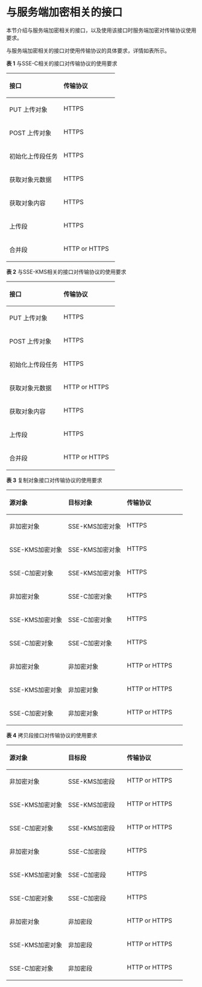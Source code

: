 # 与服务端加密相关的接口<a name="obs_04_0108"></a>

本节介绍与服务端加密相关的接口，以及使用该接口时服务端加密对传输协议使用要求。

与服务端加密相关的接口对使用传输协议的具体要求，详情如表所示。

**表 1**  与SSE-C相关的接口对传输协议的使用要求

<a name="table35212576"></a>
<table><thead align="left"><tr id="row64295802"><th class="cellrowborder" valign="top" width="50%" id="mcps1.2.3.1.1"><p id="p40577456"><a name="p40577456"></a><a name="p40577456"></a>接口</p>
</th>
<th class="cellrowborder" valign="top" width="50%" id="mcps1.2.3.1.2"><p id="p65548540"><a name="p65548540"></a><a name="p65548540"></a>传输协议</p>
</th>
</tr>
</thead>
<tbody><tr id="row7831491"><td class="cellrowborder" valign="top" width="50%" headers="mcps1.2.3.1.1 "><p id="p30371055"><a name="p30371055"></a><a name="p30371055"></a>PUT 上传对象</p>
</td>
<td class="cellrowborder" valign="top" width="50%" headers="mcps1.2.3.1.2 "><p id="p44136424"><a name="p44136424"></a><a name="p44136424"></a>HTTPS</p>
</td>
</tr>
<tr id="row61683501"><td class="cellrowborder" valign="top" width="50%" headers="mcps1.2.3.1.1 "><p id="p30307651"><a name="p30307651"></a><a name="p30307651"></a>POST 上传对象</p>
</td>
<td class="cellrowborder" valign="top" width="50%" headers="mcps1.2.3.1.2 "><p id="p39000666"><a name="p39000666"></a><a name="p39000666"></a>HTTPS</p>
</td>
</tr>
<tr id="row15461677"><td class="cellrowborder" valign="top" width="50%" headers="mcps1.2.3.1.1 "><p id="p44436328"><a name="p44436328"></a><a name="p44436328"></a>初始化上传段任务</p>
</td>
<td class="cellrowborder" valign="top" width="50%" headers="mcps1.2.3.1.2 "><p id="p42572791"><a name="p42572791"></a><a name="p42572791"></a>HTTPS</p>
</td>
</tr>
<tr id="row47610802"><td class="cellrowborder" valign="top" width="50%" headers="mcps1.2.3.1.1 "><p id="p31269723"><a name="p31269723"></a><a name="p31269723"></a>获取对象元数据</p>
</td>
<td class="cellrowborder" valign="top" width="50%" headers="mcps1.2.3.1.2 "><p id="p49819596"><a name="p49819596"></a><a name="p49819596"></a>HTTPS</p>
</td>
</tr>
<tr id="row45723183"><td class="cellrowborder" valign="top" width="50%" headers="mcps1.2.3.1.1 "><p id="p12590368"><a name="p12590368"></a><a name="p12590368"></a>获取对象内容</p>
</td>
<td class="cellrowborder" valign="top" width="50%" headers="mcps1.2.3.1.2 "><p id="p13186926"><a name="p13186926"></a><a name="p13186926"></a>HTTPS</p>
</td>
</tr>
<tr id="row51573475"><td class="cellrowborder" valign="top" width="50%" headers="mcps1.2.3.1.1 "><p id="p16701959"><a name="p16701959"></a><a name="p16701959"></a>上传段</p>
</td>
<td class="cellrowborder" valign="top" width="50%" headers="mcps1.2.3.1.2 "><p id="p10681402"><a name="p10681402"></a><a name="p10681402"></a>HTTPS</p>
</td>
</tr>
<tr id="row29023762"><td class="cellrowborder" valign="top" width="50%" headers="mcps1.2.3.1.1 "><p id="p2114530"><a name="p2114530"></a><a name="p2114530"></a>合并段</p>
</td>
<td class="cellrowborder" valign="top" width="50%" headers="mcps1.2.3.1.2 "><p id="p37059222"><a name="p37059222"></a><a name="p37059222"></a>HTTP or HTTPS</p>
</td>
</tr>
</tbody>
</table>

**表 2**  与SSE-KMS相关的接口对传输协议的使用要求

<a name="table48477735"></a>
<table><thead align="left"><tr id="row16353437"><th class="cellrowborder" valign="top" width="50%" id="mcps1.2.3.1.1"><p id="p49560052"><a name="p49560052"></a><a name="p49560052"></a>接口</p>
</th>
<th class="cellrowborder" valign="top" width="50%" id="mcps1.2.3.1.2"><p id="p54941238"><a name="p54941238"></a><a name="p54941238"></a>传输协议</p>
</th>
</tr>
</thead>
<tbody><tr id="row21055309"><td class="cellrowborder" valign="top" width="50%" headers="mcps1.2.3.1.1 "><p id="p27758497"><a name="p27758497"></a><a name="p27758497"></a>PUT 上传对象</p>
</td>
<td class="cellrowborder" valign="top" width="50%" headers="mcps1.2.3.1.2 "><p id="p33845785"><a name="p33845785"></a><a name="p33845785"></a>HTTPS</p>
</td>
</tr>
<tr id="row36176614"><td class="cellrowborder" valign="top" width="50%" headers="mcps1.2.3.1.1 "><p id="p44624656"><a name="p44624656"></a><a name="p44624656"></a>POST 上传对象</p>
</td>
<td class="cellrowborder" valign="top" width="50%" headers="mcps1.2.3.1.2 "><p id="p57827411"><a name="p57827411"></a><a name="p57827411"></a>HTTPS</p>
</td>
</tr>
<tr id="row50684653"><td class="cellrowborder" valign="top" width="50%" headers="mcps1.2.3.1.1 "><p id="p11816199"><a name="p11816199"></a><a name="p11816199"></a>初始化上传段任务</p>
</td>
<td class="cellrowborder" valign="top" width="50%" headers="mcps1.2.3.1.2 "><p id="p17588045"><a name="p17588045"></a><a name="p17588045"></a>HTTPS</p>
</td>
</tr>
<tr id="row24074685"><td class="cellrowborder" valign="top" width="50%" headers="mcps1.2.3.1.1 "><p id="p3892465"><a name="p3892465"></a><a name="p3892465"></a>获取对象元数据</p>
</td>
<td class="cellrowborder" valign="top" width="50%" headers="mcps1.2.3.1.2 "><p id="p46854278"><a name="p46854278"></a><a name="p46854278"></a>HTTP or HTTPS</p>
</td>
</tr>
<tr id="row19035324"><td class="cellrowborder" valign="top" width="50%" headers="mcps1.2.3.1.1 "><p id="p65466309"><a name="p65466309"></a><a name="p65466309"></a>获取对象内容</p>
</td>
<td class="cellrowborder" valign="top" width="50%" headers="mcps1.2.3.1.2 "><p id="p1170818"><a name="p1170818"></a><a name="p1170818"></a>HTTPS</p>
</td>
</tr>
<tr id="row10537368"><td class="cellrowborder" valign="top" width="50%" headers="mcps1.2.3.1.1 "><p id="p48220479"><a name="p48220479"></a><a name="p48220479"></a>上传段</p>
</td>
<td class="cellrowborder" valign="top" width="50%" headers="mcps1.2.3.1.2 "><p id="p13544718"><a name="p13544718"></a><a name="p13544718"></a>HTTPS</p>
</td>
</tr>
<tr id="row54793605"><td class="cellrowborder" valign="top" width="50%" headers="mcps1.2.3.1.1 "><p id="p9096996"><a name="p9096996"></a><a name="p9096996"></a>合并段</p>
</td>
<td class="cellrowborder" valign="top" width="50%" headers="mcps1.2.3.1.2 "><p id="p65768064"><a name="p65768064"></a><a name="p65768064"></a>HTTP or HTTPS</p>
</td>
</tr>
</tbody>
</table>

**表 3**  复制对象接口对传输协议的使用要求

<a name="table33646436"></a>
<table><thead align="left"><tr id="row52435709"><th class="cellrowborder" valign="top" width="33.33333333333333%" id="mcps1.2.4.1.1"><p id="p19434056"><a name="p19434056"></a><a name="p19434056"></a>源对象</p>
</th>
<th class="cellrowborder" valign="top" width="33.33333333333333%" id="mcps1.2.4.1.2"><p id="p30654716"><a name="p30654716"></a><a name="p30654716"></a>目标对象</p>
</th>
<th class="cellrowborder" valign="top" width="33.33333333333333%" id="mcps1.2.4.1.3"><p id="p4031"><a name="p4031"></a><a name="p4031"></a>传输协议</p>
</th>
</tr>
</thead>
<tbody><tr id="row326588"><td class="cellrowborder" valign="top" width="33.33333333333333%" headers="mcps1.2.4.1.1 "><p id="p26453657"><a name="p26453657"></a><a name="p26453657"></a>非加密对象</p>
</td>
<td class="cellrowborder" valign="top" width="33.33333333333333%" headers="mcps1.2.4.1.2 "><p id="p62371454"><a name="p62371454"></a><a name="p62371454"></a>SSE-KMS加密对象</p>
</td>
<td class="cellrowborder" valign="top" width="33.33333333333333%" headers="mcps1.2.4.1.3 "><p id="p18923028"><a name="p18923028"></a><a name="p18923028"></a>HTTPS</p>
</td>
</tr>
<tr id="row36089529"><td class="cellrowborder" valign="top" width="33.33333333333333%" headers="mcps1.2.4.1.1 "><p id="p37570714"><a name="p37570714"></a><a name="p37570714"></a>SSE-KMS加密对象</p>
</td>
<td class="cellrowborder" valign="top" width="33.33333333333333%" headers="mcps1.2.4.1.2 "><p id="p23329025"><a name="p23329025"></a><a name="p23329025"></a>SSE-KMS加密对象</p>
</td>
<td class="cellrowborder" valign="top" width="33.33333333333333%" headers="mcps1.2.4.1.3 "><p id="p10602835"><a name="p10602835"></a><a name="p10602835"></a>HTTPS</p>
</td>
</tr>
<tr id="row28316657"><td class="cellrowborder" valign="top" width="33.33333333333333%" headers="mcps1.2.4.1.1 "><p id="p11947857"><a name="p11947857"></a><a name="p11947857"></a>SSE-C加密对象</p>
</td>
<td class="cellrowborder" valign="top" width="33.33333333333333%" headers="mcps1.2.4.1.2 "><p id="p28252370"><a name="p28252370"></a><a name="p28252370"></a>SSE-KMS加密对象</p>
</td>
<td class="cellrowborder" valign="top" width="33.33333333333333%" headers="mcps1.2.4.1.3 "><p id="p6740635"><a name="p6740635"></a><a name="p6740635"></a>HTTPS</p>
</td>
</tr>
<tr id="row60665723"><td class="cellrowborder" valign="top" width="33.33333333333333%" headers="mcps1.2.4.1.1 "><p id="p14976516"><a name="p14976516"></a><a name="p14976516"></a>非加密对象</p>
</td>
<td class="cellrowborder" valign="top" width="33.33333333333333%" headers="mcps1.2.4.1.2 "><p id="p5138282"><a name="p5138282"></a><a name="p5138282"></a>SSE-C加密对象</p>
</td>
<td class="cellrowborder" valign="top" width="33.33333333333333%" headers="mcps1.2.4.1.3 "><p id="p13547668"><a name="p13547668"></a><a name="p13547668"></a>HTTPS</p>
</td>
</tr>
<tr id="row54820150"><td class="cellrowborder" valign="top" width="33.33333333333333%" headers="mcps1.2.4.1.1 "><p id="p11247170"><a name="p11247170"></a><a name="p11247170"></a>SSE-KMS加密对象</p>
</td>
<td class="cellrowborder" valign="top" width="33.33333333333333%" headers="mcps1.2.4.1.2 "><p id="p38605574"><a name="p38605574"></a><a name="p38605574"></a>SSE-C加密对象</p>
</td>
<td class="cellrowborder" valign="top" width="33.33333333333333%" headers="mcps1.2.4.1.3 "><p id="p40043819"><a name="p40043819"></a><a name="p40043819"></a>HTTPS</p>
</td>
</tr>
<tr id="row24850057"><td class="cellrowborder" valign="top" width="33.33333333333333%" headers="mcps1.2.4.1.1 "><p id="p66697634"><a name="p66697634"></a><a name="p66697634"></a>SSE-C加密对象</p>
</td>
<td class="cellrowborder" valign="top" width="33.33333333333333%" headers="mcps1.2.4.1.2 "><p id="p33799279"><a name="p33799279"></a><a name="p33799279"></a>SSE-C加密对象</p>
</td>
<td class="cellrowborder" valign="top" width="33.33333333333333%" headers="mcps1.2.4.1.3 "><p id="p53387097"><a name="p53387097"></a><a name="p53387097"></a>HTTPS</p>
</td>
</tr>
<tr id="row10721828"><td class="cellrowborder" valign="top" width="33.33333333333333%" headers="mcps1.2.4.1.1 "><p id="p63161731"><a name="p63161731"></a><a name="p63161731"></a>非加密对象</p>
</td>
<td class="cellrowborder" valign="top" width="33.33333333333333%" headers="mcps1.2.4.1.2 "><p id="p15826611"><a name="p15826611"></a><a name="p15826611"></a>非加密对象</p>
</td>
<td class="cellrowborder" valign="top" width="33.33333333333333%" headers="mcps1.2.4.1.3 "><p id="p6887132"><a name="p6887132"></a><a name="p6887132"></a>HTTP or HTTPS</p>
</td>
</tr>
<tr id="row61984189"><td class="cellrowborder" valign="top" width="33.33333333333333%" headers="mcps1.2.4.1.1 "><p id="p54663373"><a name="p54663373"></a><a name="p54663373"></a>SSE-KMS加密对象</p>
</td>
<td class="cellrowborder" valign="top" width="33.33333333333333%" headers="mcps1.2.4.1.2 "><p id="p65657065"><a name="p65657065"></a><a name="p65657065"></a>非加密对象</p>
</td>
<td class="cellrowborder" valign="top" width="33.33333333333333%" headers="mcps1.2.4.1.3 "><p id="p16622074"><a name="p16622074"></a><a name="p16622074"></a>HTTP or HTTPS</p>
</td>
</tr>
<tr id="row15380946"><td class="cellrowborder" valign="top" width="33.33333333333333%" headers="mcps1.2.4.1.1 "><p id="p37897133"><a name="p37897133"></a><a name="p37897133"></a>SSE-C加密对象</p>
</td>
<td class="cellrowborder" valign="top" width="33.33333333333333%" headers="mcps1.2.4.1.2 "><p id="p49768945"><a name="p49768945"></a><a name="p49768945"></a>非加密对象</p>
</td>
<td class="cellrowborder" valign="top" width="33.33333333333333%" headers="mcps1.2.4.1.3 "><p id="p4752708"><a name="p4752708"></a><a name="p4752708"></a>HTTP or HTTPS</p>
</td>
</tr>
</tbody>
</table>

**表 4**  拷贝段接口对传输协议的使用要求

<a name="table34382472"></a>
<table><thead align="left"><tr id="row5659985"><th class="cellrowborder" valign="top" width="33.33333333333333%" id="mcps1.2.4.1.1"><p id="p55805606"><a name="p55805606"></a><a name="p55805606"></a>源对象</p>
</th>
<th class="cellrowborder" valign="top" width="33.33333333333333%" id="mcps1.2.4.1.2"><p id="p23960215"><a name="p23960215"></a><a name="p23960215"></a>目标段</p>
</th>
<th class="cellrowborder" valign="top" width="33.33333333333333%" id="mcps1.2.4.1.3"><p id="p61729294"><a name="p61729294"></a><a name="p61729294"></a>传输协议</p>
</th>
</tr>
</thead>
<tbody><tr id="row34016880"><td class="cellrowborder" valign="top" width="33.33333333333333%" headers="mcps1.2.4.1.1 "><p id="p3903911"><a name="p3903911"></a><a name="p3903911"></a>非加密对象</p>
</td>
<td class="cellrowborder" valign="top" width="33.33333333333333%" headers="mcps1.2.4.1.2 "><p id="p47781403"><a name="p47781403"></a><a name="p47781403"></a>SSE-KMS加密段</p>
</td>
<td class="cellrowborder" valign="top" width="33.33333333333333%" headers="mcps1.2.4.1.3 "><p id="p45088435"><a name="p45088435"></a><a name="p45088435"></a>HTTP or HTTPS</p>
</td>
</tr>
<tr id="row3142736"><td class="cellrowborder" valign="top" width="33.33333333333333%" headers="mcps1.2.4.1.1 "><p id="p53235098"><a name="p53235098"></a><a name="p53235098"></a>SSE-KMS加密对象</p>
</td>
<td class="cellrowborder" valign="top" width="33.33333333333333%" headers="mcps1.2.4.1.2 "><p id="p17075709"><a name="p17075709"></a><a name="p17075709"></a>SSE-KMS加密段</p>
</td>
<td class="cellrowborder" valign="top" width="33.33333333333333%" headers="mcps1.2.4.1.3 "><p id="p40955168"><a name="p40955168"></a><a name="p40955168"></a>HTTP or HTTPS</p>
</td>
</tr>
<tr id="row33052193"><td class="cellrowborder" valign="top" width="33.33333333333333%" headers="mcps1.2.4.1.1 "><p id="p59981959"><a name="p59981959"></a><a name="p59981959"></a>SSE-C加密对象</p>
</td>
<td class="cellrowborder" valign="top" width="33.33333333333333%" headers="mcps1.2.4.1.2 "><p id="p26700547"><a name="p26700547"></a><a name="p26700547"></a>SSE-KMS加密段</p>
</td>
<td class="cellrowborder" valign="top" width="33.33333333333333%" headers="mcps1.2.4.1.3 "><p id="p15260666"><a name="p15260666"></a><a name="p15260666"></a>HTTP or HTTPS</p>
</td>
</tr>
<tr id="row3128272"><td class="cellrowborder" valign="top" width="33.33333333333333%" headers="mcps1.2.4.1.1 "><p id="p52063502"><a name="p52063502"></a><a name="p52063502"></a>非加密对象</p>
</td>
<td class="cellrowborder" valign="top" width="33.33333333333333%" headers="mcps1.2.4.1.2 "><p id="p56394108"><a name="p56394108"></a><a name="p56394108"></a>SSE-C加密段</p>
</td>
<td class="cellrowborder" valign="top" width="33.33333333333333%" headers="mcps1.2.4.1.3 "><p id="p4520002"><a name="p4520002"></a><a name="p4520002"></a>HTTPS</p>
</td>
</tr>
<tr id="row40680022"><td class="cellrowborder" valign="top" width="33.33333333333333%" headers="mcps1.2.4.1.1 "><p id="p6747476"><a name="p6747476"></a><a name="p6747476"></a>SSE-KMS加密对象</p>
</td>
<td class="cellrowborder" valign="top" width="33.33333333333333%" headers="mcps1.2.4.1.2 "><p id="p9674687"><a name="p9674687"></a><a name="p9674687"></a>SSE-C加密段</p>
</td>
<td class="cellrowborder" valign="top" width="33.33333333333333%" headers="mcps1.2.4.1.3 "><p id="p45452158"><a name="p45452158"></a><a name="p45452158"></a>HTTPS</p>
</td>
</tr>
<tr id="row6416241"><td class="cellrowborder" valign="top" width="33.33333333333333%" headers="mcps1.2.4.1.1 "><p id="p49953482"><a name="p49953482"></a><a name="p49953482"></a>SSE-C加密对象</p>
</td>
<td class="cellrowborder" valign="top" width="33.33333333333333%" headers="mcps1.2.4.1.2 "><p id="p19700203"><a name="p19700203"></a><a name="p19700203"></a>SSE-C加密段</p>
</td>
<td class="cellrowborder" valign="top" width="33.33333333333333%" headers="mcps1.2.4.1.3 "><p id="p52212605"><a name="p52212605"></a><a name="p52212605"></a>HTTPS</p>
</td>
</tr>
<tr id="row151399"><td class="cellrowborder" valign="top" width="33.33333333333333%" headers="mcps1.2.4.1.1 "><p id="p12263397"><a name="p12263397"></a><a name="p12263397"></a>非加密对象</p>
</td>
<td class="cellrowborder" valign="top" width="33.33333333333333%" headers="mcps1.2.4.1.2 "><p id="p53811111"><a name="p53811111"></a><a name="p53811111"></a>非加密段</p>
</td>
<td class="cellrowborder" valign="top" width="33.33333333333333%" headers="mcps1.2.4.1.3 "><p id="p63732758"><a name="p63732758"></a><a name="p63732758"></a>HTTP or HTTPS</p>
</td>
</tr>
<tr id="row36723913"><td class="cellrowborder" valign="top" width="33.33333333333333%" headers="mcps1.2.4.1.1 "><p id="p21847014"><a name="p21847014"></a><a name="p21847014"></a>SSE-KMS加密对象</p>
</td>
<td class="cellrowborder" valign="top" width="33.33333333333333%" headers="mcps1.2.4.1.2 "><p id="p24777699"><a name="p24777699"></a><a name="p24777699"></a>非加密段</p>
</td>
<td class="cellrowborder" valign="top" width="33.33333333333333%" headers="mcps1.2.4.1.3 "><p id="p60836584"><a name="p60836584"></a><a name="p60836584"></a>HTTP or HTTPS</p>
</td>
</tr>
<tr id="row10658350"><td class="cellrowborder" valign="top" width="33.33333333333333%" headers="mcps1.2.4.1.1 "><p id="p58019987"><a name="p58019987"></a><a name="p58019987"></a>SSE-C加密对象</p>
</td>
<td class="cellrowborder" valign="top" width="33.33333333333333%" headers="mcps1.2.4.1.2 "><p id="p1998484"><a name="p1998484"></a><a name="p1998484"></a>非加密段</p>
</td>
<td class="cellrowborder" valign="top" width="33.33333333333333%" headers="mcps1.2.4.1.3 "><p id="p27659547"><a name="p27659547"></a><a name="p27659547"></a>HTTP or HTTPS</p>
</td>
</tr>
</tbody>
</table>

